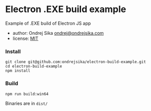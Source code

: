 # Electron .EXE build example

Example of .EXE build of Electron JS app

- author: Ondrej Sika <ondrej@ondrejsika.com>
- license: [MIT](ondrejsika.com/license/mit.txt)

### Install

```
git clone git@github.com:ondrejsika/electron-build-example.git
cd electron-build-example
npm install
```

### Build

```
npm run build:win64
```

Binaries are in `dist/`


